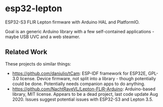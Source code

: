 # esp32-lepton
ESP32-S3 FLIR Lepton firmware with Arduino HAL and PlatformIO.

Goal is an generic Arduino library with a few self-contained applications - maybe USB UVC and a web steamer.

## Related Work
These projects do similar things:
- https://github.com/danjulio/tCam: ESP-IDF framework for ESP32E, GPL-3.0 license. Device firmware, not split into a library - though potentially could be done. Potentially needs companion apps to do anything.
- https://github.com/NachtRaveVL/Lepton-FLiR-Arduino: Arduino-based library, MIT license. Appears to be a dead project, last code update Aug 2020. Issues suggest potential issues with ESP32-S3 and Lepton 3.5.
